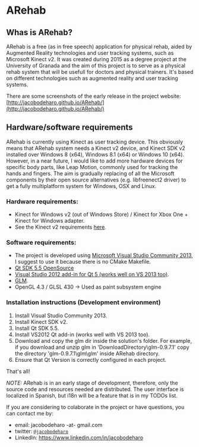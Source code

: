 # ARehab
##  Whas is ARehab?

ARehab is a free (as in free speech) application for physical rehab, aided by Augmented Reality technologies and user tracking systems, such as Microsoft Kinect v2. It was created during 2015 as a degree project at the University of Granada and the aim of this project is to serve as a physical rehab system that will be usefull for doctors and physical trainers. It's based on different technologies such as augmented reality and user tracking systems.

There are some screenshots of the early release in the project website: [http://jacobodeharo.github.io/ARehab/](http://jacobodeharo.github.io/ARehab/) 

## Hardware/software requirements

ARehab is currently using Kinect as user tracking device. This obviously means that ARehab system needs a Kinect v2 device, and Kinect SDK v2 installed over Windows 8 (x64), Windows 8.1 (x64) or Windows 10 (x64). However, in a near future, I would like to add more hardware devices for specific body parts, like Leap Motion, commonly used for tracking the hands and fingers. The aim is gradually replacing of all the Microsoft components by their open source alternatives (e.g. libfreenect2 driver) to get a fully multiplatform system for Windows, OSX and Linux.

### Hardware requirements:
* Kinect for Windows v2 (out of Windows Store) / Kinect for Xbox One + Kinect for Windows adapter.
* See the Kinect v2 requirements [here](https://msdn.microsoft.com/es-es/library/dn782036.aspx).

### Software requirements:
* The project is developed using [Microsoft Visual Studio Community 2013](https://go.microsoft.com/fwlink/?LinkId=532495&clcid=0x409), I suggest to use it because there is no CMake Makefile.
* [Qt SDK 5.5 OpenSource](http://www.qt.io/download-open-source/)
* [Visual Studio 2012 add-in for Qt 5 (works well on VS 2013 too)](http://download.qt.io/official_releases/vsaddin/qt-vs-addin-1.2.4-opensource.exe).
* [GLM](http://glm.g-truc.net/0.9.7/index.html).
* OpenGL 4.3 / GLSL 430 -> Used as paint subsystem engine

### Installation instructions (Development environment)

1. Install Visual Studio Community 2013.
2. Install Kinect SDK v2.
3. Install Qt SDK 5.5.
4. Install VS2012 Qt add-in (works well with VS 2013 too).
5. Download and copy the glm dir inside the solution's folder.
 For example, if you download and unzip glm in 'DownloadDirectory\glm-0.9.7.1\' copy the directory 'glm-0.9.7.1\glm\glm\' inside ARehab directory. 
6. Ensure that Qt Version is correctly configured in each project. 

That's all!

*NOTE:* ARehab is in an early stage of development, therefore, only the source code and resources needed are distributed. The user interface is localized in Spanish, but i18n will be a feature that is in my TODOs list. 

If you are considering to colaborate in the project or have questions, you can contact me by:
- email: jacobodeharo -at- gmail.com
- twitter: [`@jacobodeharo`](http://twitter.com/jacobodeharo)
- LinkedIn: https://www.linkedin.com/in/jacobodeharo

